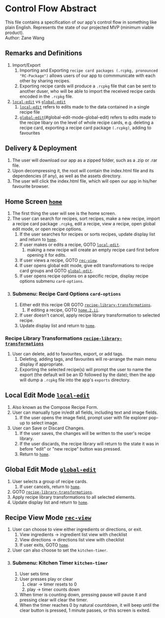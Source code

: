 # Control Flow Abstract 

This file contains a specification of our app's control flow in something like plain English. Represents the state of our projected MVP (minimum viable product).  
Author: Zane Wang  

## Remarks and Definitions
1. Import/Export
   1. Importing and Exporting `recipe card packages (.rcpkg, pronounced "RC-Package")` allows users of our app to commmunicate with each other by sharing recipes.
   2. Exporting recipe cards will produce a `.rcpkg` file that can be sent to another duser, who will be able to import the received recipe cards encoded in the `.rcpkg` file.
2. [`local-edit`](#local-edit-mode-local-edit) vs [`global-edit`](#global-edit-mode-global-edit)
   1. [`local-edit`](#local-edit-mode-local-edit) refers to edits made to the data contained in a single recipe file
   2. [`global-edit`](#global-edit-mode-global-edit)(#global-edit-mode-global-edit) refers to edits made to the recipe libary on the level of whole recipe cards, e.g. deleting a recipe card, exporting a recipe card package `(.rcpkg)`, adding to favourites

## Delivery & Deployment

1. The user will download our app as a zipped folder, such as a .zip or .rar file.
2. Upon decompressing it, the root will contain the index.html file and its dependencies (if any), as well as the assets directory.
3. The user will click the index.html file, which will open our app in his/her favourite browser.

## Home Screen [`home`](#home-screen-home)

1. The first thing the user will see is the home screen.
2. The user can search for recipes, sort recipes, make a new recipe, import a recipe card package `.rcpkg`, edit a recipe, view a recipe, open global edit mode, or open recipe options.
   1. If the user searches for recipes or sorts recipes, update display list and return to [`home`](#home-screen-home).
   2. If user makes or edits a recipe, GOTO [`local-edit`](#local-edit-mode-local-edit).
      1. making a new recipe will create an empty recipe card first before opening it for edits.
   3. If user views a recipe, GOTO [`rec-view`](#recipe-view-mode-rec-view).
   1. If user opens global edit mode, give edit transformations to recipe card groups and GOTO [`global-edit`](#global-edit-mode-global-edit).
   2. If user opens recipe options on a specific recipe, display recipe options submenu `card-options`.
4. ### Submenu: Recipe Card Options `card-options`
   1. Either edit this recipe OR GOTO [`recipe-library-transformations`](#recipe-library-transformations-recipe-library-transformations).
      1. If editing a recipe, GOTO [`home.2.ii`](#home-screen-home).
   2. If user doesn't cancel, apply recipe library transformation to selected recipe.
   3. Update display list and return to [`home`](#home-screen-home).

### Recipe Library Transformations [`recipe-library-transformations`](#recipe-library-transformations-recipe-library-transformations)
1. User can delete, add to favourites, export, or add tags.
   1. Deleting, adding tags, and favourites will re-arrange the main menu display if appropriate.
   2. Exporting the selected recipe(s) will prompt the user to name the export (the default will be an ID followed by the date); then the app will dump a `.rcpkg` file into the app's `exports` directory.

## Local Edit Mode [`local-edit`](#local-edit-mode-local-edit)
1. Also known as the Compose Recipe Form.
2. User can manually type in/edit all fields, including text and image fields.
   1. If the user opens the image field, prompt user with file explorer pop-up to select image.
3. User can Save or Discard Changes.
   1. If the user saves, the changes will be written to the user's recipe library.
   2. If the user discards, the recipe library will return to the state it was in before "edit" or "new recipe" button was pressed.
   3. Return to [`home`](#home-screen-home).

## Global Edit Mode [`global-edit`](#global-edit-mode-global-edit)
1. User selects a group of recipe cards.
   1. If user cancels, return to [`home`](#home-screen-home).
2. GOTO [`recipe-library-transformations`](#recipe-library-transformations-recipe-library-transformations).
3. Apply recipe library transformations to all selected elements.
4. Update display list and return to [`home`](#home-screen-home).

## Recipe View Mode [`rec-view`](#recipe-view-mode-rec-view)
1. User can choose to view either ingredients or directions, or exit.
   1. View ingredients -> ingredient list view with checklist
   2. View directions -> directions list view with checklist
   3. If user exits, GOTO [`home`](#home-screen-home).
2. User can also choose to set the `kitchen-timer`.
3. ### Submenu: Kitchen Timer `kitchen-timer`
      1. User sets time
      2. User presses play or clear
         1. clear -> timer resets to 0
         2. play -> timer counts down
      3. When timer is counting down, pressing pause will pause it and pressing clear will clear the timer.
      4. When the timer reaches 0 by natural countdown, it will beep until the clear button is pressed, 1 minute passes, or this screen is exited.



